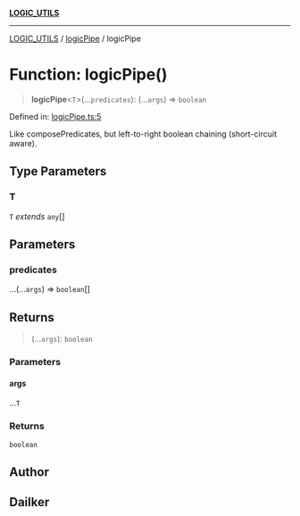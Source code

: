 [**LOGIC_UTILS**](../../README.md)

***

[LOGIC_UTILS](../../README.md) / [logicPipe](../README.md) / logicPipe

# Function: logicPipe()

> **logicPipe**\<`T`\>(...`predicates`): (...`args`) => `boolean`

Defined in: [logicPipe.ts:5](https://github.com/dailker/everyutil/blob/8ebd741383aff061deffff96bf58a9059d1b9944/src/logic/logicPipe.ts#L5)

Like composePredicates, but left-to-right boolean chaining (short-circuit aware).

## Type Parameters

### T

`T` *extends* `any`[]

## Parameters

### predicates

...(...`args`) => `boolean`[]

## Returns

> (...`args`): `boolean`

### Parameters

#### args

...`T`

### Returns

`boolean`

## Author

## Dailker
